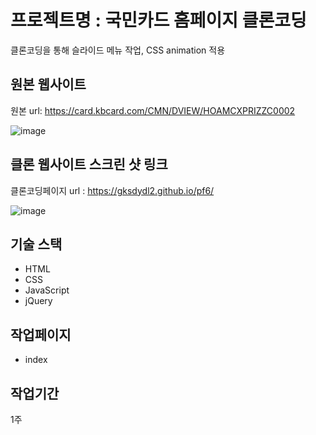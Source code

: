 # 프로젝트명 : 국민카드 홈페이지 클론코딩
클론코딩을 통해 슬라이드 메뉴 작업, CSS animation 적용

## 원본 웹사이트
원본 url: https://card.kbcard.com/CMN/DVIEW/HOAMCXPRIZZC0002


![image](https://github.com/gksdydl2/pf6/assets/142553002/67f7d113-d72f-4bb2-a4e7-e3c22c113478)






## 클론 웹사이트 스크린 샷 링크
클론코딩페이지 url : https://gksdydl2.github.io/pf6/

![image](https://github.com/gksdydl2/pf6/assets/142553002/177dfa82-a205-45a6-b457-f9315452d70c)





## 기술 스택
- HTML
- CSS
- JavaScript
- jQuery

## 작업페이지
- index

## 작업기간
1주
